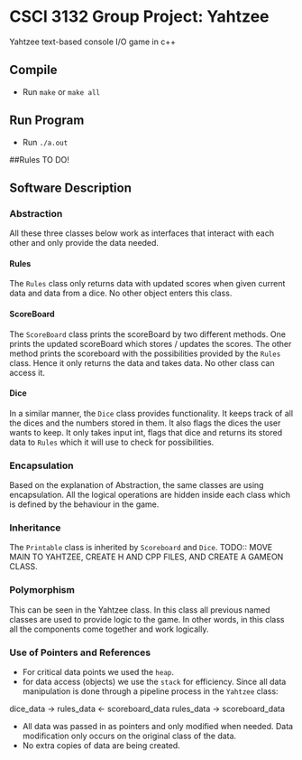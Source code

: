 # CSCI 3132 Group Project: Yahtzee

Yahtzee text-based console I/O game in c++

## Compile
- Run `make` or `make all`

## Run Program
- Run `./a.out`


##Rules
TO DO!
## Software Description
### Abstraction
All these three classes below work as interfaces that interact with each other and only provide the data needed.

#### Rules
The `Rules` class only returns data with updated scores when given current data and data from a dice. No other object enters this class.

#### ScoreBoard
The `ScoreBoard` class prints the scoreBoard by two different methods.
One prints the updated scoreBoard which stores / updates the scores. The other method prints the scoreboard with the possibilities provided by the `Rules` class. Hence it only returns the data and takes data. No other class can access it.

#### Dice
In a similar manner, the `Dice` class provides functionality. It keeps track of all the dices and the numbers stored in them. It also flags the dices the user wants to keep. It only takes input int, flags that dice and returns its stored data to `Rules` which it will use to check for possibilities.

### Encapsulation
Based on the explanation of Abstraction, the same classes are using encapsulation. All the logical operations are hidden inside each class which is defined by the behaviour in the game.

### Inheritance
The `Printable` class is inherited by `Scoreboard` and `Dice`.
TODO:: MOVE MAIN TO YAHTZEE, CREATE H AND CPP FILES, AND CREATE A GAMEON CLASS.

### Polymorphism
This can be seen in the Yahtzee class. In this class all previous named classes are used to provide logic to the game. In other words, in this class all the components come together and work logically.

### Use of Pointers and References
- For critical data points we used the `heap`.
- for data access (objects) we use the `stack` for efficiency. Since all data manipulation is done through a pipeline process in the `Yahtzee` class:

dice_data -> rules_data <- scoreboard_data
rules_data -> scoreboard_data

- All data was passed in as pointers and only modified when needed. Data modification only occurs on the original class of the data.
- No extra copies of data are being created.
